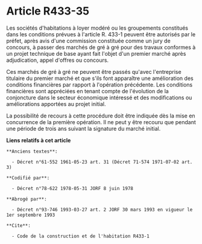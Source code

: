# Article R433-35

Les sociétés d'habitations à loyer modéré ou les groupements constitués dans les conditions prévues à l'article R. 433-1
peuvent être autorisés par le préfet, après avis d'une commission constituée comme un jury de concours, à passer des marchés
de gré à gré pour des travaux conformes à un projet technique de base ayant fait l'objet d'un premier marché après
adjudication, appel d'offres ou concours.

Ces marchés de gré à gré ne peuvent être passés qu'avec l'entreprise titulaire du premier marché et que s'ils font apparaître
une amélioration des conditions financières par rapport à l'opération précédente. Les conditions financières sont appréciées
en tenant compte de l'évolution de la conjoncture dans le secteur économique intéressé et des modifications ou améliorations
apportées au projet initial.

La possibilité de recours à cette procédure doit être indiquée dès la mise en concurrence de la première opération. Il ne
peut y être recouru que pendant une période de trois ans suivant la signature du marché initial.

**Liens relatifs à cet article**

	**Anciens textes**:

	  - Décret n°61-552 1961-05-23 art. 31 (Décret 71-574 1971-07-02 art. 3)

	**Codifié par**:

	  - Décret n°78-622 1978-05-31 JORF 8 juin 1978

	**Abrogé par**:

	  - Décret n°93-746 1993-03-27 art. 2 JORF 30 mars 1993 en vigueur le 1er septembre 1993

	**Cite**:

	  - Code de la construction et de l'habitation R433-1
